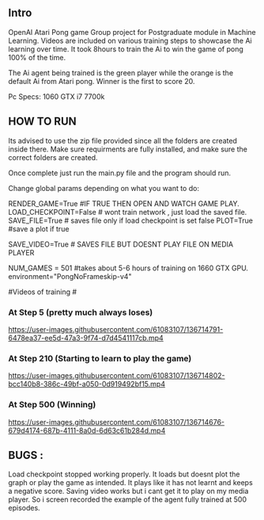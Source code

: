 ## Intro ##
OpenAI Atari Pong game Group project for Postgraduate module in Machine Learning. 
Videos are included on various training steps to showcase the Ai learning over time. It took 8hours to train the Ai to win the game of pong 100% of the time. 

The Ai agent being trained is the green player while the orange is the default Ai from Atari pong.
Winner is the first to score 20.


Pc Specs:
1060 GTX
i7 7700k 

## HOW TO RUN ##

Its advised to use the zip file provided since all the folders are created inside there.
Make sure requirments are fully installed, and make sure the correct folders are created.

Once complete just run the main.py file and the program should run.

Change global params depending on what you want to do:

RENDER_GAME=True #IF TRUE THEN OPEN AND WATCH GAME PLAY.
LOAD_CHECKPOINT=False # wont train network , just load the saved file.
SAVE_FILE=True # saves file only if load checkpoint is set false
PLOT=True #save a plot if true

SAVE_VIDEO=True # SAVES FILE BUT DOESNT PLAY FILE ON MEDIA PLAYER

NUM_GAMES = 501 #takes about 5-6 hours of training on 1660 GTX GPU.
environment="PongNoFrameskip-v4"

#Videos of training #

### At Step 5 (pretty much always loses) ###
https://user-images.githubusercontent.com/61083107/136714791-6478ea37-ee5d-47a3-9f74-d7d4541117cb.mp4


### At Step 210 (Starting to learn to play the game) ###
https://user-images.githubusercontent.com/61083107/136714802-bcc140b8-386c-49bf-a050-0d919492bf15.mp4


### At Step 500 (Winning) ###
https://user-images.githubusercontent.com/61083107/136714676-679d4174-687b-4111-8a0d-6d63c61b284d.mp4


## BUGS : ##
Load checkpoint stopped working properly. It loads but doesnt plot the graph or play the game as intended. It plays like it has not learnt and keeps a negative score.
Saving video works but i cant get it to play on my media player. So i screen recorded the example of the agent fully trained at 500 episodes.

